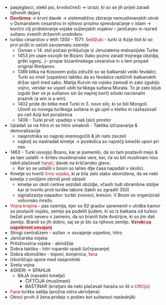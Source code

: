 - pasjeglavci, stekli psi, krvoločneži $\rightarrow$ izrazi, ki so se jih prijeli zaradi njihovih dejanj
- **<font color="#c00000">Devširma</font>** $\rightarrow$ krvni davek $\rightarrow$ sistematično zbiranje nemuslimanskih otrok v Osmanskem cesarstvu in njihovo prisilno spreobračanje v islam  $\rightarrow$ končni cilj pridobivanje vojske suženjskih vojakov – janičarjev in razred sultanu zvestih državnih uradnikov.
- turško cesarstvo v letih 1300 - 1571: <font color="#c00000">Seldžuki</font> - turki iz Azije tisti ki so prvi prišli in začeli zavzematu ozemlje
	- Osman v 14. stol počasi priključuje iz Jeruzalema maloazijske Turke.
	- 1453 jim uspe osvojiti še Bizanc (tako pozno zaradi trojnega obzidja, grški ogenj...)- propar bizantinskega cesarstva in s tem propad original Rimljanov.
	- 1389 bitka na Kosovem polju združili so se balkanski veliki fevdalci, Turki so imeli (uspešno) taktiko da so fevdalce različnih balkanskih držav sprli med sabo. Matija Kurvin na vojsko zamudi in zato zgubijo vojno, vendar so uspeli ubiti turškega sultana Murata. To je zato kljub izgubi (ker se je sultanov sin še naprej boril) srbski nacionalni praznik (a win is a win).
	- 1402 pride do bitke med Turki in 3. novo silo, ki so bili Mongoli. Ulovili so novega turškega sultana in ga ujeli v kletko in razkazovali po celi Aziji kot poraženca
	- 1408 - Turki prvič vpadejo v naš (slo) prostor
- Upadali so na hitro in se hitro umaknili - Taktika izčrpavanja & demoralizacije 
	- nasprotnika so najprej onemogočili & jih nato zavzeli
	- najbolj so nastradali kmetje $\rightarrow$ posledica so največji kmečki upori pri nas
- 1463 - Turki osvojijo Bosno, kar je pomenilo, da so tam postavili mejo & se tam ustalili $\rightarrow$ širitev muslimanske vere, ker, če so bili muslimani niso rabili plačevati <font color="#c00000">harač</font>; davek na krščansko glavo.
	- Ker so se ustalili v bosni so lahko dlje časa napadali v okolici.
- Kmetje so tvorili <font color="#c00000">črno vojsko</font>, ki je bila zelo slabo oborožena, da se nebi kmetje z orožjem obrnili proti oblasti
	- kmetje so okoli cerkve sezidali obzidje, včasih tudi obrambne stolpe kar je tvorilo proti turške tabore (takih so zgradili 350)
	-  signalizazija napadov: turški zvonovi, kresovi. V Bosni so organizirali vohunsko mrežo
- <font color="#c00000">Vojna krajina</font> - pas ozemlja, kjer so 92 gradov spremenili v utrdbe kamor so postavili vojsko, zemljo pa podelili ljudem, ki so iz balkana od turkov bežali proti severu v zameno, da so branili tiste Avstrijce, ki so jim dali zemljo. Branili so jih dobro, saj se je šlo za njihovo zemljo.
**<font color="#c00000">Vzroki za uspešnost osvajanj</font>**
- Strogi centralizem - sultan $\rightarrow$ osvajanje uspešno, hitro
- Janičarska vojska
- Priložnostna vojska - akindžije
- Dobra taktika - hitri roparski vpadi (izčrpavanje)
- Dobra oborožitev - topovi, konjenica, <font color="#c00000">fana</font>
- Izkoriščajo spore med nasprotniki
- Sveta vojna
- ASKERI $\rightarrow$ SPAHIJA
	- RAJA (navadni kmetje)
		- ČIFTČIJA (muslimani)
		- BAŠTINAR (kristjani da nebi plačevali harača so šli v <font color="#c00000">čiftčijo</font>)
- <font color="#c00000">Fana</font> turška sablja (prožna ostra ukrivljena)
- Otroci prvih 4 žena pridejo v poštev kot sultanovi naslednjiki